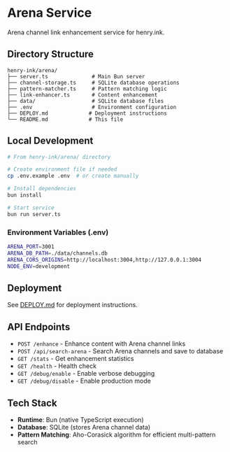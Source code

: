 # Arena Service

Arena channel link enhancement service for henry.ink.

## Directory Structure

```
henry-ink/arena/
├── server.ts              # Main Bun server
├── channel-storage.ts     # SQLite database operations
├── pattern-matcher.ts     # Pattern matching logic
├── link-enhancer.ts       # Content enhancement
├── data/                  # SQLite database files
├── .env                   # Environment configuration
├── DEPLOY.md             # Deployment instructions
└── README.md             # This file
```

## Local Development

```bash
# From henry-ink/arena/ directory

# Create environment file if needed
cp .env.example .env  # or create manually

# Install dependencies
bun install

# Start service
bun run server.ts
```

### Environment Variables (.env)
```bash
ARENA_PORT=3001
ARENA_DB_PATH=./data/channels.db
ARENA_CORS_ORIGINS=http://localhost:3004,http://127.0.0.1:3004
NODE_ENV=development
```

## Deployment

See [DEPLOY.md](./DEPLOY.md) for deployment instructions.

## API Endpoints

- `POST /enhance` - Enhance content with Arena channel links
- `POST /api/search-arena` - Search Arena channels and save to database
- `GET /stats` - Get enhancement statistics
- `GET /health` - Health check
- `GET /debug/enable` - Enable verbose debugging
- `GET /debug/disable` - Enable production mode

## Tech Stack

- **Runtime**: Bun (native TypeScript execution)
- **Database**: SQLite (stores Arena channel data)
- **Pattern Matching**: Aho-Corasick algorithm for efficient multi-pattern search